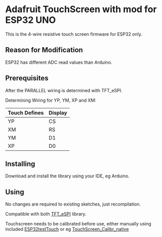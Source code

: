 # Adafruit TouchScreen with mod for ESP32 UNO

This is the 4-wire resistive touch screen firmware for ESP32 only.

## Reason for Modification

ESP32 has different ADC read values than Arduino.

## Prerequisites

After the PARALLEL wiring is determined with TFT_eSPI.

Determining Wiring for YP, YM, XP and XM:

Touch Defines | Display |
--------------|---------|
YP |   CS |
XM |   RS |
YM |    D1 |
XP |    D0 |

## Installing

Download and install the library using your IDE, eg Arduino. 

## Using

No changes are required to existing sketches, just recompilation.

Compatible with both [TFT_eSPI](https://github.com/Bodmer/TFT_eSPI) library.

Touchscreen needs to be calibrated before use, either manually using included [ESP32testTouch](examples/ESP32testTouch) or eg  [TouchScreen_Calibr_native](https://github.com/prenticedavid/MCUFRIEND_kbv/tree/master/examples/TouchScreen_Calibr_native)
